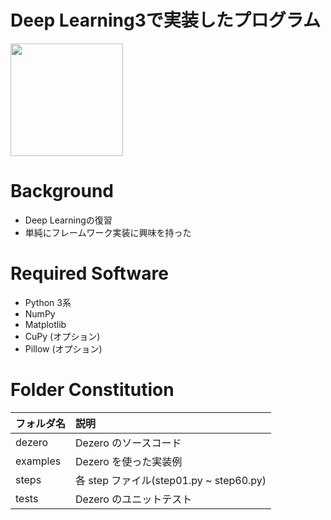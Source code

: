 # Deep Learning3で実装したプログラム
<img src="https://images-na.ssl-images-amazon.com/images/I/91r62du6V1L.jpg" width=180>

# Background
* Deep Learningの復習
* 単純にフレームワーク実装に興味を持った

# Required Software
* Python 3系
* NumPy
* Matplotlib
* CuPy (オプション)
* Pillow (オプション)

# Folder Constitution
| フォルダ名 | 説明 |
| :--- | :--- |
| dezero | Dezero のソースコード |
| examples | Dezero を使った実装例 |
| steps | 各 step ファイル(step01.py ~ step60.py) |
| tests | Dezero のユニットテスト |
